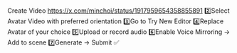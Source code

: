 Create Video  https://x.com/minchoi/status/1917959654358855891
2️⃣Select Avatar Video with preferred orientation
3️⃣Go to Try New Editor
4️⃣Replace Avatar of your choice
5️⃣Upload or record audio
6️⃣Enable Voice Mirroring → Add to scene
7️⃣Generate → Submit ✅
